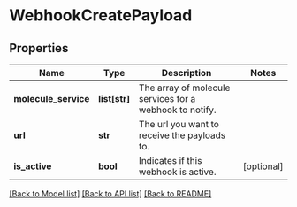 # WebhookCreatePayload

## Properties
Name | Type | Description | Notes
------------ | ------------- | ------------- | -------------
**molecule_service** | **list[str]** | The array of molecule services for a webhook to notify. | 
**url** | **str** | The url you want to receive the payloads to. | 
**is_active** | **bool** | Indicates if this webhook is active. | [optional] 

[[Back to Model list]](../README.md#documentation-for-models) [[Back to API list]](../README.md#documentation-for-api-endpoints) [[Back to README]](../README.md)



